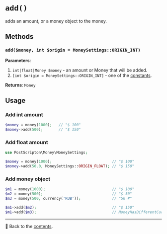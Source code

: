 # `add()`

adds an amount, or a money object to the money.

## Methods

### `add($money, int $origin = MoneySettings::ORIGIN_INT)`
**Parameters**:
1. `int|float|Money $money` - an amount or Money that will be added.
2. `[int $origin = MoneySettings::ORIGIN_INT]` - one of the [constants](/docs/02_settings/origin.md#constants).

**Returns**: `Money`

## Usage

### Add int amount

```php
$money = money(1000);   // "$ 100"
$money->add(500);       // "$ 150"
```

### Add float amount

```php
use PostScripton\Money\MoneySettings;

$money = money(1000);                           // "$ 100"
$money->add(50.0, MoneySettings::ORIGIN_FLOAT); // "$ 150"
```

### Add money object

```php
$m1 = money(1000);                              // "$ 100"
$m2 = money(500);                               // "$ 50"
$m3 = money(500, currency('RUB'));              // "50 ₽"

$m1->add($m2);                                  // "$ 150"
$m1->add($m3);                                  // MoneyHasDifferentCurrenciesException
```

---

📌 Back to the [contents](/README.md#table-of-contents).
